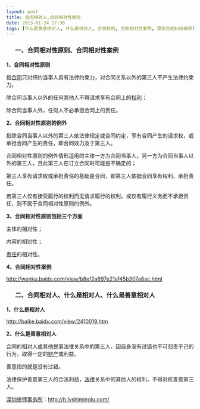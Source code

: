 ```yaml
---
layout: post
title: 合同相对人,合同相对性原则
date: 2013-01-24 17:30
tags: [什么是善意相对人, 什么是相对人, 合同权利, 合同相对性案例, 深圳合同纠纷律师]
---
```

<ol>
<h3>一、合同相对性原则、合同相对性案例</h3>
</ol>
<strong>1、合同相对性原则</strong>

指<a href="http://h.lvshiminglu.com/law/category/contract">合同</a>只对缔约当事人具有法律约束力，对合同关系以外的第三人不产生法律约束力。

除合同当事人以外的任何其他人不得请求享有合同上的<a href="http://h.lvshiminglu.com/law/965.html">权利</a>；

除合同当事人外，任何人不必承担合同上的责任。

<strong>2、合同相对性原则的例外</strong>

指除合同当事人以外的第三人依法律规定或合同约定，享有合同产生的请求权，或承担合同产生的责任，即合同效力及于第三人。

合同相对性原则的例外情形适用的主体一方为合同当事人，另一方为合同当事人以外的第三人，且此第三人在订立合同时可能是不确定的；

第三人享有请求权或承担责任的基础是合同，即第三人依据合同享有权利、承担责任。

若第三人仅有接受履行的权利而无请求履行的权利，或仅有履行义务而不承担责任，则不属于合同相对性原则的例外。

<strong>3、合同相对性原则包括三个方面</strong>

主体的相对性；

内容的相对性；

<a href="http://h.lvshiminglu.com/law/967.html">责任</a>的相对性。

<strong>4、合同相对性案例</strong>

http://wenku.baidu.com/view/b8ef2a697e21af45b307a8ac.html
<ol>
<h3>二、合同相对人、什么是相对人、什么是善意相对人</h3>
</ol>
<strong>1、什么是相对人</strong>

http://baike.baidu.com/view/2410019.htm

<strong>2、什么是善意相对人</strong>

合同的相对人或其他民事法律关系中的第三人，因自身没有过错也不可归责于己的行为，取得一定的<a href="http://h.lvshiminglu.com/law/958.html">财产</a>或利益。

善意指的就是没有过错。

法律保护善意第三人的合法利益，<a href="http://h.lvshiminglu.com/law/947.html">法律</a>关系中的其他人的权利，不得对抗善意第三人。

<a href="http://h.lvshiminglu.com/">深圳律师事务所</a>：<a href="http://h.lvshiminglu.com/">http://h.lvshiminglu.com/</a>

